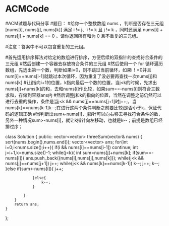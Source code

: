 # ACMCode
#ACM试题与代码分享
#题目：
#给你一个整数数组 nums ，判断是否存在三元组 [nums[i], nums[j], nums[k]] 满足 i != j、i != k 且 j != k ，同时还满足 nums[i] + nums[j] + nums[k] == 0 。请你返回所有和为 0 且不重复的三元组。

#注意：答案中不可以包含重复的三元组。

 

 

#首先运用排序算法对给定的数组进行排序，方便后续的双指针的查找符合条件的三元组
#然后创建一个容器去存放符合条件的三元组
#然后使用一个 for 循环遍历数组，先选出第一个数，判断如果i=0，则不跳过当前循环，如果i！=0并且num[i]==nums[i-1]就跳过本次循环，因为重复了没必要再查找一次nums[j]和nums[k]
#让j指向i+1的位置，k指向最后一个数的位置，当j<k的时候，先求出nums[j]+nums[k]的和，去和nums[i]作比较，如果sum==-nums[i]则符合三数求和，存储到容器ans内
#然后调整j和k的指向的位置，当然在调整之前仍然可以进行去重的操作，条件是当j<k && nums[j]==nums[j+1]时j++;，当nums[k]==nums[k-1]k--;在进行这两个条件判断之前要比较j是否小于k，保证代码的逻辑正确
#当判断出sum<-nums[i]，j指针可以向右移去寻找符合条件的数，另外一种情况sum>-nums[i]，就让k指针向左移动，也就是k--；前提是数组已经排过序；


class Solution {
public:
    vector<vector<int>> threeSum(vector<int>& nums) {
        sort(nums.begin(),nums.end());
        vector<vector<int>> ans;
        for(int i=0;i<nums.size();i++){
            if(i && nums[i]==nums[i-1]) continue;
            int j=i+1,k=nums.size()-1;
            while(j<k){
                int sum=nums[j]+nums[k];
                if(sum==-nums[i]){
                    ans.push_back({nums[i],nums[j],nums[k]});
                    while(j<k && nums[j]==nums[j+1]) j++;
                    while(j<k && nums[k]==nums[k-1]) k--;
                    j++;
                    k--;
                }else if(sum<-nums[i]){
                    j++;

                }else{
                    k--;
                }

            }
        }
        return ans;
    }

};

